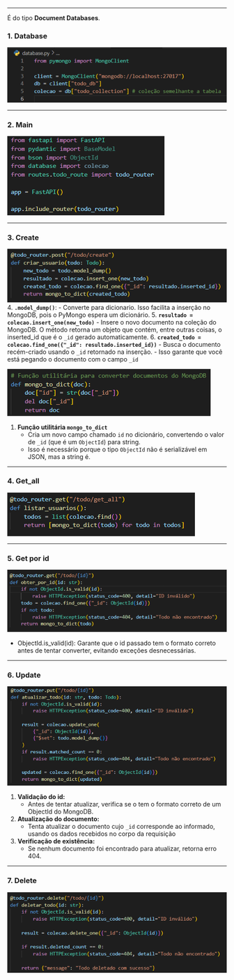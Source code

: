 
---

É do tipo **Document Databases**.

### **1. Database**
![Pasted image 20250625140144](../attachments/Pasted%20image%2020250625140144.png)

---
### **2. Main**
![Pasted image 20250625140158](../attachments/Pasted%20image%2020250625140158.png)

---
### **3. Create**
![Pasted image 20250625140503](../attachments/Pasted%20image%2020250625140503.png)
4. **`.model_dump()`**: 
	- Converte para dicionario. Isso facilita a inserção no MongoDB, pois o PyMongo espera um dicionário.
5. **`resultado = colecao.insert_one(new_todo)`**
    - Insere o novo documento na coleção do MongoDB. O método retorna um objeto que contém, entre outras coisas, o inserted_id que é o `_id` gerado automaticamente.
6. **`created_todo = colecao.find_one({"_id": resultado.inserted_id})`**
    - Busca o documento recém-criado usando o `_id` retornado na inserção.
    - Isso garante que você está pegando o documento com o campo `_id`

![Pasted image 20250625140942](../attachments/Pasted%20image%2020250625140942.png)
1. **Função utilitária `mongo_to_dict`**
    - Cria um novo campo chamado `id` no dicionário, convertendo o valor de `_id` (que é um `ObjectId`) para string.
	- Isso é necessário porque o tipo `ObjectId` não é serializável em JSON, mas a string é.

---
### **4. Get_all**
![Pasted image 20250625141249](../attachments/Pasted%20image%2020250625141249.png)

---
### **5. Get por id** 
![Pasted image 20250625141655](../attachments/Pasted%20image%2020250625141655.png)
- ObjectId.is_valid(id): Garante que o id passado tem o formato correto antes de tentar converter, evitando exceções desnecessárias.
---
### **6. Update**

![Pasted image 20250625142051](../attachments/Pasted%20image%2020250625142051.png)
1. **Validação do id:**  
	- Antes de tentar atualizar, verifica se o tem o formato correto de um ObjectId do MongoDB. 
2. **Atualização do documento:**  
    - Tenta atualizar o documento cujo `_id` corresponde ao informado, usando os dados recebidos no corpo da requisição
3. **Verificação de existência:**  
    - Se nenhum documento foi encontrado para atualizar, retorna erro 404.

---
### **7. Delete**
![Pasted image 20250625142501](../attachments/Pasted%20image%2020250625142501.png)
